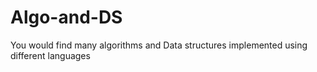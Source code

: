 # Algo-and-DS
 
You would find many algorithms and Data structures implemented using different languages 
